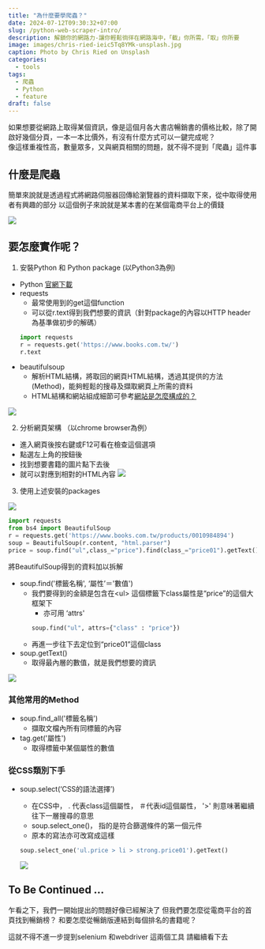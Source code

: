 ```yaml
---
title: "為什麼要學爬蟲？"
date: 2024-07-12T09:30:32+07:00
slug: /python-web-scraper-intro/
description: 解鎖你的網路力-讓你輕鬆徜徉在網路海中，「截」你所需，「取」你所要
image: images/chris-ried-ieic5Tq8YMk-unsplash.jpg
caption: Photo by Chris Ried on Unsplash
categories:
  - tools
tags:
  - 爬蟲
  - Python
  - feature
draft: false
---
```


如果想要從網路上取得某個資訊，像是這個月各大書店暢銷書的價格比較，除了開啟好幾個分頁，一本一本比價外，有沒有什麼方式可以一鍵完成呢？  
像這樣重複性高，數量眾多，又與網頁相關的問題，就不得不提到「爬蟲」這件事

## 什麼是爬蟲
簡單來說就是透過程式將網路伺服器回傳給瀏覽器的資料擷取下來，從中取得使用者有興趣的部分
以這個例子來說就是某本書的在某個電商平台上的價錢

![](/images/books_search.gif)


## 要怎麼實作呢？

1. 安裝Python 和 Python package (以Python3為例)
- Python [官網下載](https://www.python.org/downloads/)
- requests
  - 最常使用到的get這個function
  - 可以從r.text得到我們想要的資訊（針對package的內容以HTTP header為基準做初步的解碼）
  ```Python
  import requests
  r = requests.get('https://www.books.com.tw/')
  r.text
  ```
- beautifulsoup
  - 解析HTML結構，將取回的網頁HTML結構，透過其提供的方法(Method)，能夠輕鬆的搜尋及擷取網頁上所需的資料
  - HTML結構和網站組成細節可參考[網站是怎麼構成的？](../../vieux/website-component)

![](/images/packages_install.gif)

2. 分析網頁架構 （以chrome browser為例）
  - 進入網頁後按右鍵或F12可看在檢查這個選項
  - 點選左上角的按鈕後
  - 找到想要書籍的圖片點下去後
  - 就可以對應到相對的HTML內容
  ![](/images/html_inspect.gif)
3. 使用上述安裝的packages

 ![](/images/bs4_map.png)

  ```Python
  import requests
  from bs4 import BeautifulSoup
  r = requests.get('https://www.books.com.tw/products/0010984894')
  soup = BeautifulSoup(r.content, "html.parser")
  price = soup.find("ul",class_="price").find(class_="price01").getText()
  ```
  
  將BeautifulSoup得到的資料加以拆解
  - soup.find('標籤名稱', ‘屬性’＝'數值')
    - 我們要得到的金額是包含在\<ul\> 這個標籤下class屬性是“price”的這個大框架下
      - 亦可用 ‘attrs'
      ```Python
      soup.find("ul", attrs={"class" : "price"})
      ```
    - 再進一步往下去定位到“price01”這個class
  - soup.getText()
    - 取得最內層的數值，就是我們想要的資訊
  
  ![](/images/bs4_demo.gif)
  
  ### 其他常用的Method
  - soup.find_all('標籤名稱')
    - 擷取文檔內所有同標籤的內容
  - tag.get('屬性')
    - 取得標籤中某個屬性的數值
  ### 從CSS類別下手
  - soup.select(‘CSS的語法選擇’)
    - 在CSS中， . 代表class這個屬性， ＃代表id這個屬性， '>' 則意味著繼續往下一層搜尋的意思
    - soup.select_one()， 指的是符合篩選條件的第一個元件
    - 原本的寫法亦可改寫成這樣
    ```Python
    soup.select_one('ul.price > li > strong.price01').getText()
    ```

    ![](/images/bs4_css.png)


## To Be Continued ...
乍看之下，我們一開始提出的問題好像已經解決了
但我們要怎麼從電商平台的首頁找到暢銷榜？
和要怎麼從暢銷版連結到每個排名的書籍呢？

這就不得不進一步提到selenium 和webdriver 這兩個工具
請繼續看下去 
